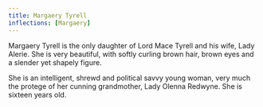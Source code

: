 ```yaml
---
title: Margaery Tyrell
inflections: [Margaery]
---
```


Margaery Tyrell is the only daughter of Lord Mace Tyrell and his wife, Lady Alerie. She is very beautiful, with softly curling brown hair, brown eyes and a slender yet shapely figure.

She is an intelligent, shrewd and political savvy young woman, very much the protege of her cunning grandmother, Lady Olenna Redwyne. She is sixteen years old. 


